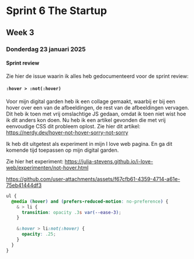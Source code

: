 # Sprint 6 The Startup
## Week 3
### Donderdag 23 januari 2025

#### Sprint review
Zie hier de issue waarin ik alles heb gedocumenteerd voor de sprint review: 

#### `:hover > :not(:hover)`

Voor mijn digital garden heb ik een collage gemaakt, waarbij er bij een hover over een van de afbeeldingen, de rest van de afbeeldingen vervagen. Dit heb ik toen met vrij omslachtige JS gedaan, omdat ik toen niet wist hoe ik dit anders kon doen. 
Nu heb ik een artikel gevonden die met vrij eenvoudige CSS dit probleem oplost. Zie hier dit artikel: https://nerdy.dev/hover-not-hover-sorry-not-sorry

Ik heb dit uitgetest als experiment in mijn I love web pagina. En ga dit komende tijd toepassen op mijn digital garden. 

Zie hier het experiment: https://julia-stevens.github.io/i-love-web/experimenten/not-hover.html

https://github.com/user-attachments/assets/f67cfb61-4359-4714-a61e-75eb41444df3

```css
ul {
  @media (hover) and (prefers-reduced-motion: no-preference) {
    & > li {
      transition: opacity .3s var(--ease-3);
    }
    
    &:hover > li:not(:hover) {
      opacity: .25;
    }
  }
}
```